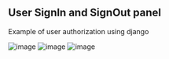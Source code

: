 ## User SignIn and SignOut panel
Example of user authorization using django


![image](https://github.com/Juuuuuuuul/Registration/assets/89929752/85404cc4-deb5-4fad-af5b-4e9549af8163)
![image](https://github.com/Juuuuuuuul/Registration/assets/89929752/ca32f78b-4c5c-4d3f-a543-50de4bbbb5ba)
![image](https://github.com/Juuuuuuuul/Registration/assets/89929752/ad0f4fc0-f5fe-4a33-aeb8-df7ebcba6249)


